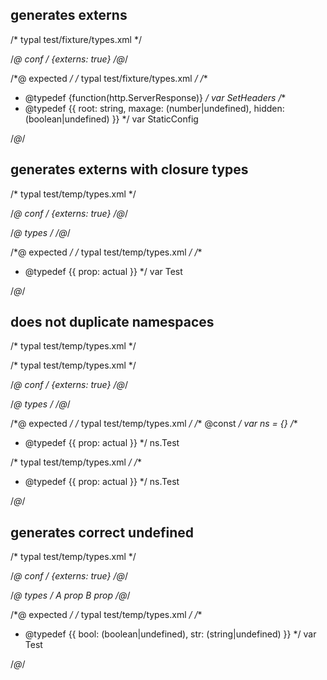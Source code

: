 ## generates externs
/* typal test/fixture/types.xml */


/*@ conf */
{externs: true}
/*@*/

/*@ expected */
/* typal test/fixture/types.xml */
/**
 * @typedef {function(http.ServerResponse)}
 */
var SetHeaders
/**
 * @typedef {{ root: string, maxage: (number|undefined), hidden: (boolean|undefined) }}
 */
var StaticConfig

/*@*/

## generates externs with closure types
/* typal test/temp/types.xml */


/*@ conf */
{externs: true}
/*@*/

/*@ types */
<types>
  <type name="Test">
    <prop type="error" closure="actual" name="prop"></prop>
  </type>
</types>
/*@*/


/*@ expected */
/* typal test/temp/types.xml */
/**
 * @typedef {{ prop: actual }}
 */
var Test

/*@*/

## does not duplicate namespaces
/* typal test/temp/types.xml */

/* typal test/temp/types.xml */


/*@ conf */
{externs: true}
/*@*/

/*@ types */
<types namespace="ns">
  <type name="Test">
    <prop type="error" closure="actual" name="prop"></prop>
  </type>
</types>
/*@*/


/*@ expected */
/* typal test/temp/types.xml */
/** @const */
var ns = {}
/**
 * @typedef {{ prop: actual }}
 */
ns.Test

/* typal test/temp/types.xml */
/**
 * @typedef {{ prop: actual }}
 */
ns.Test

/*@*/

## generates correct undefined
/* typal test/temp/types.xml */


/*@ conf */
{externs: true}
/*@*/

/*@ types */
<types>
  <type name="Test">
    <prop boolean opt name="bool">A prop</prop>
    <prop string name="str" default="hello">B prop</prop>
  </type>
</types>
/*@*/


/*@ expected */
/* typal test/temp/types.xml */
/**
 * @typedef {{ bool: (boolean|undefined), str: (string|undefined) }}
 */
var Test

/*@*/
